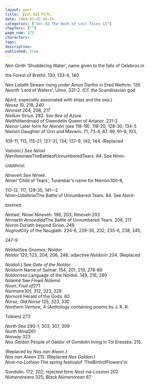 ```yaml
---
layout: post
title: 【Vol.02】P375.
date: 1984-01-01 06:15
categories: ["Vol.02 The Book of Lost Tales II"]
chapters: [""]
page_num: 375
characters: 
tags: 
description: 
published: true
---
```


<p style="text-indent: 0;">
<I>Nen Girith</I> ‘Shuddering Water’, name given to the falls of Celebros in
</p>

the Forest of Brethil. 130, 133-4, 140

<I>Nen Lalaith</I> Stream rising under Amon Darthir in Ered Wethrin. 126<BR><I>Neorth</I> ‘Lord of Waters', Ulmo. 331-2. (Cf. the Scandinavian god

<I>Njörð</I>, especially associated with ships and the sea.)<BR><I>Nessa</I> 10, 218, 240<BR><I>Nevrast</I> 204, 208, 217<BR><I>Nielluin</I> Sirius. 282. <I>See Bee of Azure.<BR>Nielthi</I>Handmaid of Gwendelin Queen of Artanor. 231-2<BR><I>Nienor</I> Later form for <I>Nienóri</I> (see 118-19). 118-20, 128-30, 134-5<BR><I>Nienóri</I> Daughter of Úrin and Mavwin. 71, 73-4, 87, 89, 91-9, 103,

109-11, 113, 115-21, 127-31, 134, 137-9, 142, 144. (Replaced

<I>Vainóni.) See Níniel.<BR>Nieriltasinwa</I>TheBattleofUnnumberedTears. 84. See <I>Nínin-</I>

<I>Udathriol</I>.

<I>Nineveh See Ninwë.<BR>Níniel</I> ‘Child of Tears', Turambar's name for Nienóri.100-8,

110-12, 117, 129-35, 141—2<BR><I>Nínin-Udathriol</I>The Battle of Unnumbered Tears. 84. See <I>Nieril-</I>

<I>tasinwa</I>.

<I>Nintwë, Ninwi</I> Nineveh. 196, 203; <I>Nineveh</I> 203<BR><I>Nirnaeth Arnoediad</I>The Battle of Unnumbered Tears. 208, 211<BR><I>Nivrim</I> Doriath beyond Sirion. 249<BR><I>Nogrod</I>City of the Nauglath. 224-6, 229-30, 232, 235-6, 238, 245,

247-9

<I>Noldoli</I>See <I>Gnomes</I>; <I>Noldor.<BR>Noldor</I> 120, 123, 204, 206, 246; adjective <I>Noldorin</I> 204. (Replaced

<I>Noldoli.</I>) See <I>Gate of the Noldor.<BR>Noldorin</I> Name of Salmar. 154, 201, 219, 278-80<BR><I>Noldorissa</I> Language of the Noldoli. 149, 216, 280<BR><I>Nólemë</I> See <I>Finwë Nólemë.<BR>Noon, Fruit of</I>271<BR><I>Normans</I>301, 312, 323, 328<BR><I>Nornorë</I> Herald of the Gods. 60<BR><I>Norse, Old Norse</I> 125, 323, 330<BR><I>Northern Venture, A</I> (Anthology containing poems by J. R. R.

Tolkien) 273

<I>North Sea</I> 290-1, 303, 307, 309<BR><I>North Wind</I>261<BR><I>Norway</I> 323<BR><I>Nos Galdon</I> People of Galdor of Gondolin living in Tol Eressëa. 215.

(Replaced by Nos <I>nan Alwen.)<BR>Nos nan Alwen</I> 215. (Replaced <I>Nos Galdon.)<BR>Nost-na-Lothion</I> The spring festivalof ‘TheBirthofFlowers'in

Gondolin. 172, 202; rejected form <I>Nost-na-Lossion</I> 202<BR><I>Númenóreans</I> 325; <I>Black Númenórean</I> 67

